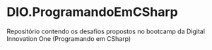 # DIO.ProgramandoEmCSharp
Repositório contendo os desafios propostos no bootcamp da Digital Innovation One (Programando em CSharp)
